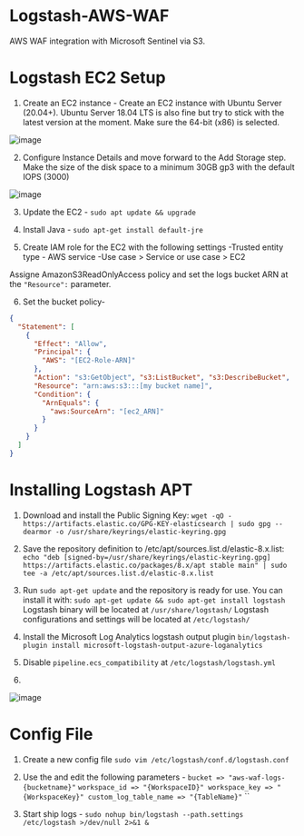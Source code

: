 # Logstash-AWS-WAF
AWS WAF integration with Microsoft Sentinel via S3.

# Logstash EC2 Setup

1. Create an EC2 instance -
Create an EC2 instance with Ubuntu Server (20.04+). Ubuntu Server 18.04 LTS is also fine but try to stick with the latest version at the moment. Make sure the 64-bit (x86) is selected.

![image](https://github.com/TheNadav/Logstash-AWS-WAF/assets/105583152/d8d641cf-16b3-4abd-942e-73661e2b37e9)

2. Configure Instance Details and move forward to the Add Storage step. Make the size of the disk space to a minimum 30GB gp3 with the default IOPS (3000)

![image](https://github.com/TheNadav/Logstash-AWS-WAF/assets/105583152/cc117970-dd55-46de-b1a3-b5285c2fdb9f)

3. Update the EC2 - `sudo apt update && upgrade`

4. Install Java - `sudo apt-get install default-jre`

5. Create IAM role for the EC2 with the following settings 
-Trusted entity type - AWS service
-Use case > Service or use case > EC2

Assigne AmazonS3ReadOnlyAccess policy and set the logs bucket ARN at the `"Resource":` parameter.

6. Set the bucket policy-
```json
{
  "Statement": [
    {
      "Effect": "Allow",
      "Principal": {
        "AWS": "[EC2-Role-ARN]"
      },
      "Action": "s3:GetObject", "s3:ListBucket", "s3:DescribeBucket",
      "Resource": "arn:aws:s3:::[my bucket name]",
      "Condition": {
        "ArnEquals": {
          "aws:SourceArn": "[ec2_ARN]"
        }
      }
    }
  ]
}
```


# Installing Logstash APT

1. Download and install the Public Signing Key:
`wget -qO - https://artifacts.elastic.co/GPG-KEY-elasticsearch | sudo gpg --dearmor -o /usr/share/keyrings/elastic-keyring.gpg`

2. Save the repository definition to /etc/apt/sources.list.d/elastic-8.x.list:
`echo "deb [signed-by=/usr/share/keyrings/elastic-keyring.gpg] https://artifacts.elastic.co/packages/8.x/apt stable main" | sudo tee -a /etc/apt/sources.list.d/elastic-8.x.list`

3. Run `sudo apt-get update` and the repository is ready for use. You can install it with:
`sudo apt-get update && sudo apt-get install logstash`
Logstash binary will be located at `/usr/share/logstash/`
Logstash configurations and settings will be located at `/etc/logstash/`

4. Install the Microsoft Log Analytics logstash output plugin
`bin/logstash-plugin install microsoft-logstash-output-azure-loganalytics`

5. Disable `pipeline.ecs_compatibility` at `/etc/logstash/logstash.yml`
6. 
![image](https://github.com/TheNadav/Logstash-AWS-WAF/assets/105583152/b4cbdcee-7419-4de9-9114-791c88cae236)


# Config File 

1. Create a new config file `sudo vim /etc/logstash/conf.d/logstash.conf` 

2. Use the <file> and edit the following parameters -
`bucket => "aws-waf-logs-{bucketname}"`
`workspace_id => "{WorkspaceID}"
 workspace_key => "{WorkspaceKey}"
 custom_log_table_name => "{TableName}"`
``
3. Start ship logs -
`sudo nohup bin/logstash --path.settings /etc/logstash >/dev/null 2>&1 &`
